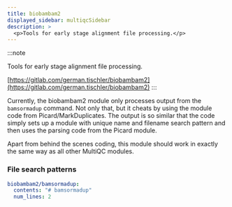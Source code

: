 ```yaml
---
title: biobambam2
displayed_sidebar: multiqcSidebar
description: >
  <p>Tools for early stage alignment file processing.</p>
---
```


<!--
~~~~~ DO NOT EDIT ~~~~~
This file is autogenerated from the MultiQC module python docstring.
Do not edit the markdown, it will be overwritten.

File path for the source of this content: multiqc/modules/biobambam2/biobambam2.py
~~~~~~~~~~~~~~~~~~~~~~~
-->

:::note

<p>Tools for early stage alignment file processing.</p>

[https://gitlab.com/german.tischler/biobambam2](https://gitlab.com/german.tischler/biobambam2)
:::

Currently, the biobambam2 module only processes output from the `bamsormadup` command.
Not only that, but it cheats by using the module code from Picard/MarkDuplicates.
The output is so similar that the code simply sets up a module with unique name and
filename search pattern and then uses the parsing code from the Picard module.

Apart from behind the scenes coding, this module should work in exactly the same way
as all other MultiQC modules.

### File search patterns

```yaml
biobambam2/bamsormadup:
  contents: "# bamsormadup"
  num_lines: 2
```
